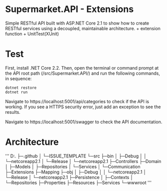 # Supermarket.API - Extensions
Simple RESTful API built with ASP.NET Core 2.1 to show how to create RESTful services using a decoupled, maintainable architecture. + extension function + UnitTest(XUnit)

# Test
First, install .NET Core 2.2. Then, open the terminal or command prompt at the API root path (/src/Supermarket.API/) and run the following commands, in sequence:

```
dotnet restore
dotnet run
```
Navigate to https://localhost:5001/api/categories to check if the API is working. If you see a HTTPS security error, just add an exception to see the results.

Navigate to https://localhost:5001/swagger to check the API documentation.

# Architecture
'''
D:.
├─.github
│  └─ISSUE_TEMPLATE
└─src
    ├─bin
    │  ├─Debug
    │  │  └─netcoreapp2.1
    │  └─Release
    │      └─netcoreapp2.1
    ├─Controllers
    ├─Domain
    │  ├─Models
    │  ├─Repositories
    │  └─Services
    │      └─Communication
    ├─Extensions
    ├─Mapping
    ├─obj
    │  ├─Debug
    │  │  └─netcoreapp2.1
    │  └─Release
    │      └─netcoreapp2.1
    ├─Persistence
    │  ├─Contexts
    │  └─Repositories
    ├─Properties
    ├─Resources
    ├─Services
    └─wwwroot
'''
